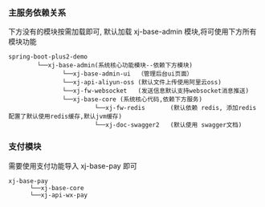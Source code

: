 
### 主服务依赖关系

下方没有的模块按需加载即可,  默认加载 xj-base-admin 模块,将可使用下方所有模块功能
```
spring-boot-plus2-demo
        └──xj-base-admin(系统核心功能模块--依赖下方模块)
               └──xj-base-admin-ui  （管理后台ui页面）
               └──xj-api-aliyun-oss (默认文件上传使用阿里云oss)
               └──xj-fw-websocket   (发送信息默认支持websocket消息推送)
               └──xj-base-core (系统核心代码,依赖下方服务)
                        └──xj-fw-redis       (默认依赖 redis, 添加redis配置了默认使用redis缓存,默认jvm缓存)
                        └──xj-doc-swagger2   (默认使用 swagger文档)
```



### 支付模块

需要使用支付功能导入 xj-base-pay 即可
```
xj-base-pay
      └──xj-base-core 
      └──xj-api-wx-pay
```

          
    